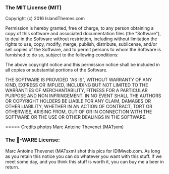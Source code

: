 ### The MIT License (MIT)

Copyright (c) 2016 IslandThemes.com

Permission is hereby granted, free of charge, to any person obtaining a copy of this software and associated documentation files (the "Software"), to deal in the Software without restriction, including without limitation the rights to use, copy, modify, merge, publish, distribute, sublicense, and/or sell copies of the Software, and to permit persons to whom the Software is furnished to do so, subject to the following conditions:

The above copyright notice and this permission notice shall be included in all copies or substantial portions of the Software.

THE SOFTWARE IS PROVIDED "AS IS", WITHOUT WARRANTY OF ANY KIND, EXPRESS OR IMPLIED, INCLUDING BUT NOT LIMITED TO THE WARRANTIES OF MERCHANTABILITY, FITNESS FOR A PARTICULAR PURPOSE AND NON INFRINGEMENT. IN NO EVENT SHALL THE AUTHORS OR COPYRIGHT HOLDERS BE LIABLE FOR ANY CLAIM, DAMAGES OR OTHER LIABILITY, WHETHER IN AN ACTION OF CONTRACT, TORT OR OTHERWISE, ARISING FROM, OUT OF OR IN CONNECTION WITH THE SOFTWARE OR THE USE OR OTHER DEALINGS IN THE SOFTWARE.

=====
Credits photos Marc Antoine Thevenet (MATsxm)

### The :beer:-WARE License:
Marc Antoine Thevenet (MATsxm) shot this pics for IDIMweb.com. As long as you retain this notice you can do whatever you want with this stuff. If we meet some day, and you think this stuff is worth it, you can buy me a beer in return.
